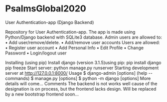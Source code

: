 # PsalmsGlobal2020

User Authentication-app (Django Backend)
 
Repository for User Authentication-app. 
The app is made using Python/Django backend with SQLite3 database.
Admin users are allowed to:
•	Add user/remove/delete.
•	Add/remove user accounts
Users are allowed:
•	Register user account 
•	Add Personal Info
•	Edit Profile
•	Change Password
•	Login/logout user

Installing (using pip)
Install django (version 3.1.5)using pip:
pip install django
pip freeze
Start server:
python manage.py runserver
Starting development server at http://127.0.0.1:8000/
Usage
$ django-admin <command> [options] (help --commands)
$ manage.py <command> [options]
$ python -m django <command> [options]
More details will come...
Comments
The backend is not works well cause of the designation is on process, but the frontend lacks design. Will be replaced by a new bootstrap frontend soon...
